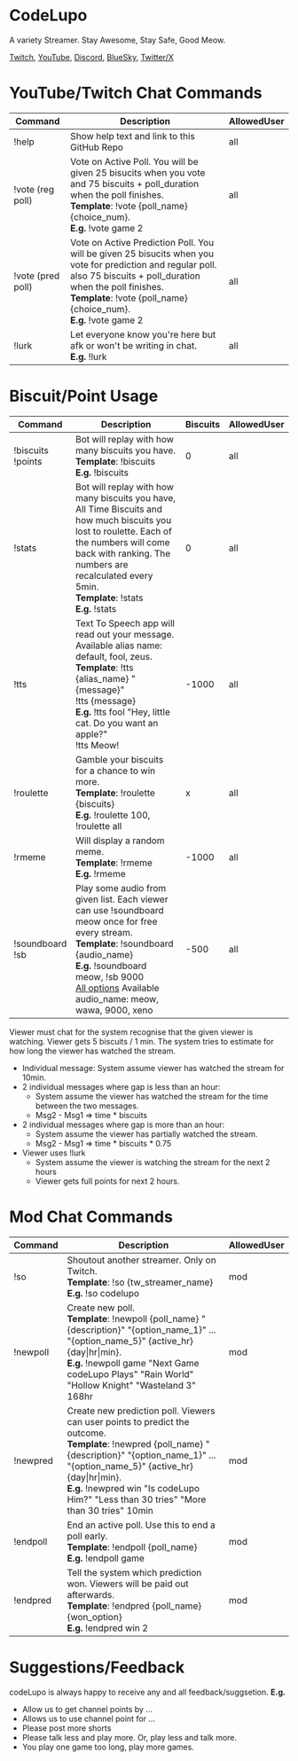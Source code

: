 # CodeLupo
A variety Streamer. Stay Awesome, Stay Safe, Good Meow.

[Twitch](https://www.twitch.tv/codelupo), [YouTube](https://www.youtube.com/@codelupo), [Discord](https://discord.com/invite/B6dZ9DZS7q), [BlueSky](https://bsky.app/profile/codelupo.bsky.social), [Twitter/X](https://www.twitter.com/codelupo)

# YouTube/Twitch Chat Commands
| Command | Description | AllowedUser | 
| -------- | ------- | ------- |
| !help | Show help text and link to this GitHub Repo | all |
| !vote (reg poll) | Vote on Active Poll. You will be given 25 bisucits when you vote and 75 biscuits + poll_duration when the poll finishes. <br />**Template**: !vote {poll_name} {choice_num}. <br />**E.g.** !vote game 2 | all |
| !vote (pred poll) | Vote on Active Prediction Poll. You will be given 25 bisucits when you vote for prediction and regular poll.  also 75 biscuits + poll_duration when the poll finishes. <br />**Template**: !vote {poll_name} {choice_num}. <br />**E.g.** !vote game 2 | all |
| !lurk | Let everyone know you're here but afk or won't be writing in chat. <br />**E.g.** !lurk | all |

# Biscuit/Point Usage
| Command | Description | Biscuits | AllowedUser | 
| -------- | ------- | ------- | ------- |
| !biscuits <br/> !points | Bot will replay with how many biscuits you have. <br/> **Template**: !biscuits <br/> **E.g.** !biscuits | 0 | all |
| !stats | Bot will replay with how many biscuits you have, All Time Biscuits and how much biscuits you lost to roulette. Each of the numbers will come back with ranking. The numbers are recalculated every 5min. <br/> **Template**: !stats <br/> **E.g.** !stats | 0 | all |
| !tts | Text To Speech app will read out your message. Available alias name: default, fool, zeus. <br/> **Template**: !tts {alias_name} "{message}" <br/> !tts {message} <br/> **E.g.** !tts fool "Hey, little cat. Do you want an apple?" <br/> !tts Meow!  | -1000 | all |
| !roulette | Gamble your biscuits for a chance to win more. <br/> **Template**: !roulette {biscuits} <br/> **E.g.** !roulette 100, !roulette all | x | all |
| !rmeme | Will display a random meme. <br/> **Template**: !rmeme <br/> **E.g.** !rmeme | -1000 | all |
| !soundboard <br/> !sb   | Play some audio from given list. Each viewer can use !soundboard meow once for free every stream.  <br/> **Template**: !soundboard {audio_name} <br/> **E.g.** !soundboard meow, !sb 9000 <br/> [All options](soundboard/README.md) Available audio_name: meow, wawa, 9000, xeno | -500 | all |


Viewer must chat for the system recognise that the given viewer is watching. Viewer gets 5 biscuits / 1 min. The system tries to estimate for how long the viewer has watched the stream.
- Individual message: System assume viewer has watched the stream for 10min.
- 2 individual messages where gap is less than an hour:
  - System assume the viewer has watched the stream for the time between the two messages. 
  - Msg2 - Msg1 => time * biscuits 
- 2 individual messages where gap is more than an hour:
  - System assume the viewer has partially watched the stream.
  - Msg2 - Msg1 => time * biscuits * 0.75
- Viewer uses !lurk
  - System assume the viewer is watching the stream for the next 2 hours
  - Viewer gets full points for next 2 hours.

# Mod Chat Commands
| Command | Description | AllowedUser | 
| -------- | ------- | ------- |
| !so | Shoutout another streamer. Only on Twitch. <br/> **Template**: !so {tw_streamer_name} <br/> **E.g.** !so codelupo | mod |
| !newpoll | Create new poll. <br />**Template**: !newpoll {poll_name} "{description}" "{option_name_1}" ... "{option_name_5}" {active_hr}{day\|hr\|min}. <br />**E.g.** !newpoll game "Next Game codeLupo Plays" "Rain World" "Hollow Knight" "Wasteland 3" 168hr  | mod |
| !newpred | Create new prediction poll. Viewers can user points to predict the outcome. <br />**Template**: !newpred {poll_name} "{description}" "{option_name_1}" ... "{option_name_5}" {active_hr}{day\|hr\|min}. <br />**E.g.** !newpred win "Is codeLupo Him?" "Less than 30 tries" "More than 30 tries" 10min | mod |
| !endpoll | End an active poll. Use this to end a poll early. <br />**Template**: !endpoll {poll_name} <br />**E.g.** !endpoll game | mod |
| !endpred | Tell the system which prediction won. Viewers will be paid out afterwards. <br />**Template**: !endpred {poll_name} {won_option} <br />**E.g.** !endpred win 2 | mod |

# Suggestions/Feedback
codeLupo is always happy to receive any and all feedback/suggsetion. **E.g.** 
- Allow us to get channel points by ...
- Allows us to use channel point for ...
- Please post more shorts
- Please talk less and play more. Or, play less and talk more.
- You play one game too long, play more games.

